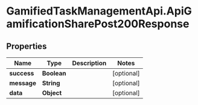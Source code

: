 # GamifiedTaskManagementApi.ApiGamificationSharePost200Response

## Properties

Name | Type | Description | Notes
------------ | ------------- | ------------- | -------------
**success** | **Boolean** |  | [optional] 
**message** | **String** |  | [optional] 
**data** | **Object** |  | [optional] 


